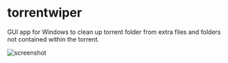 # torrentwiper
GUI app for Windows to clean up torrent folder from extra files and folders not contained within the torrent.

![screenshot](https://setsumi.github.io/torrentwiper/torrentwiper-v1.1.png)

